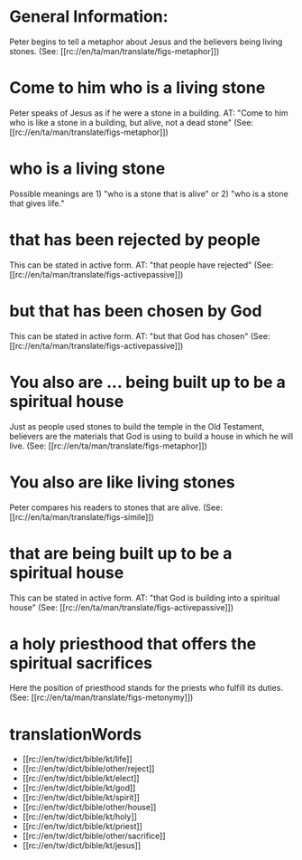# General Information:

Peter begins to tell a metaphor about Jesus and the believers being living stones. (See: [[rc://en/ta/man/translate/figs-metaphor]])

# Come to him who is a living stone

Peter speaks of Jesus as if he were a stone in a building. AT: "Come to him who is like a stone in a building, but alive, not a dead stone" (See: [[rc://en/ta/man/translate/figs-metaphor]])

# who is a living stone

Possible meanings are 1) "who is a stone that is alive" or 2) "who is a stone that gives life."

# that has been rejected by people

This can be stated in active form. AT: "that people have rejected" (See: [[rc://en/ta/man/translate/figs-activepassive]])

# but that has been chosen by God

This can be stated in active form. AT: "but that God has chosen" (See: [[rc://en/ta/man/translate/figs-activepassive]])

# You also are ... being built up to be a spiritual house

Just as people used stones to build the temple in the Old Testament, believers are the materials that God is using to build a house in which he will live. (See: [[rc://en/ta/man/translate/figs-metaphor]])

# You also are like living stones

Peter compares his readers to stones that are alive. (See: [[rc://en/ta/man/translate/figs-simile]])

# that are being built up to be a spiritual house

This can be stated in active form. AT: "that God is building into a spiritual house" (See: [[rc://en/ta/man/translate/figs-activepassive]])

# a holy priesthood that offers the spiritual sacrifices

Here the position of priesthood stands for the priests who fulfill its duties. (See: [[rc://en/ta/man/translate/figs-metonymy]])

# translationWords

* [[rc://en/tw/dict/bible/kt/life]]
* [[rc://en/tw/dict/bible/other/reject]]
* [[rc://en/tw/dict/bible/kt/elect]]
* [[rc://en/tw/dict/bible/kt/god]]
* [[rc://en/tw/dict/bible/kt/spirit]]
* [[rc://en/tw/dict/bible/other/house]]
* [[rc://en/tw/dict/bible/kt/holy]]
* [[rc://en/tw/dict/bible/kt/priest]]
* [[rc://en/tw/dict/bible/other/sacrifice]]
* [[rc://en/tw/dict/bible/kt/jesus]]